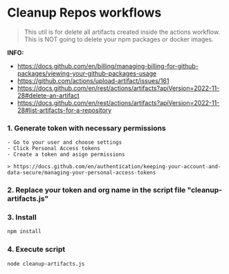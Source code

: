 # Cleanup Repos workflows

>This util is for delete all artifacts created inside the actions workflow.
>This is NOT going to delete your npm packages or docker images.

**INFO:**

- https://docs.github.com/en/billing/managing-billing-for-github-packages/viewing-your-github-packages-usage
- https://github.com/actions/upload-artifact/issues/161
- https://docs.github.com/en/rest/actions/artifacts?apiVersion=2022-11-28#delete-an-artifact
- https://docs.github.com/en/rest/actions/artifacts?apiVersion=2022-11-28#list-artifacts-for-a-repository


### 1. Generate token with necessary permissions
    - Go to your user and choose settings
    - Click Personal Access tokens
    - Create a token and asign permissions

    > https://docs.github.com/en/authentication/keeping-your-account-and-data-secure/managing-your-personal-access-tokens

### 2. Replace your token and org name in the script file "cleanup-artifacts.js"

### 3. Install 
```bash
npm install
```

### 4. Execute script
```bash
node cleanup-artifacts.js
```
